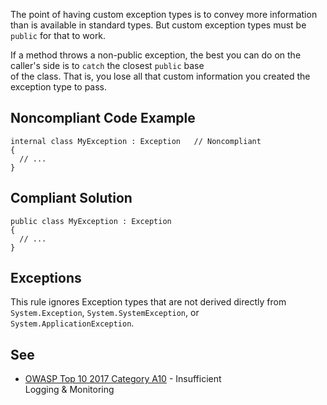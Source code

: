 
The point of having custom exception types is to convey more information than is available in standard types. But custom exception types must be<br>`public` for that to work.

If a method throws a non-public exception, the best you can do on the caller's side is to `catch` the closest `public` base<br>of the class. That is, you lose all that custom information you created the exception type to pass.

## Noncompliant Code Example


    internal class MyException : Exception   // Noncompliant
    {
      // ...
    }


## Compliant Solution


    public class MyException : Exception
    {
      // ...
    }


## Exceptions

This rule ignores Exception types that are not derived directly from `System.Exception`, `System.SystemException`, or<br>`System.ApplicationException`.

## See

- [OWASP Top 10 2017 Category A10](https://www.owasp.org/index.php/Top_10-2017_A10-Insufficient_Logging%26Monitoring) - Insufficient<br>  Logging & Monitoring

